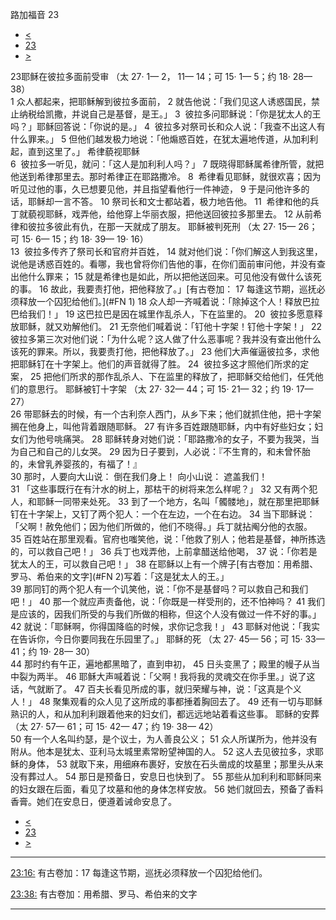 ﻿





 路加福音 23




* [<](bible/LUK22.md)
* [23](bible/LUK.md)
* [>](bible/LUK24.md)



 
23耶稣在彼拉多面前受审 （太
27·
1—
2，
11—
14；可
15·
1—
5；约
18·
28—
38）  
1 众人都起来，把耶稣解到彼拉多面前， 
2 就告他说：「我们见这人诱惑国民，禁止纳税给凯撒，并说自己是基督，是王。」 
3  彼拉多问耶稣说：「你是犹太人的王吗？」耶稣回答说：「你说的是。」 
4  彼拉多对祭司长和众人说：「我查不出这人有什么罪来。」 
5 但他们越发极力地说：「他煽惑百姓，在犹太遍地传道，从加利利起，直到这里了。」 希律藐视耶稣  
6  彼拉多一听见，就问：「这人是加利利人吗？」 
7 既晓得耶稣属希律所管，就把他送到希律那里去。那时希律正在耶路撒冷。 
8  希律看见耶稣，就很欢喜；因为听见过他的事，久已想要见他，并且指望看他行一件神迹， 
9 于是问他许多的话，耶稣却一言不答。 
10 祭司长和文士都站着，极力地告他。 
11  希律和他的兵丁就藐视耶稣，戏弄他，给他穿上华丽衣服，把他送回彼拉多那里去。 
12 从前希律和彼拉多彼此有仇，在那一天就成了朋友。 耶稣被判死刑 （太
27·
15—
26；可
15·
6—
15；约
18·
39—
19·
16）  
13  彼拉多传齐了祭司长和官府并百姓， 
14 就对他们说：「你们解这人到我这里，说他是诱惑百姓的。看哪，我也曾将你们告他的事，在你们面前审问他，并没有查出他什么罪来； 
15 就是希律也是如此，所以把他送回来。可见他没有做什么该死的事。 
16 故此，我要责打他，把他释放了。」[有古卷加：
17 每逢这节期，巡抚必须释放一个囚犯给他们。](#FN
1) 
18 众人却一齐喊着说：「除掉这个人！释放巴拉巴给我们！」 
19 这巴拉巴是因在城里作乱杀人，下在监里的。 
20  彼拉多愿意释放耶稣，就又劝解他们。 
21 无奈他们喊着说：「钉他十字架！钉他十字架！」 
22  彼拉多第三次对他们说：「为什么呢？这人做了什么恶事呢？我并没有查出他什么该死的罪来。所以，我要责打他，把他释放了。」 
23 他们大声催逼彼拉多，求他把耶稣钉在十字架上。他们的声音就得了胜。 
24  彼拉多这才照他们所求的定案， 
25 把他们所求的那作乱杀人、下在监里的释放了，把耶稣交给他们，任凭他们的意思行。 耶稣被钉十字架 （太
27·
32—
44；可
15·
21—
32；约
19·
17—
27）  
26 带耶稣去的时候，有一个古利奈人西门，从乡下来；他们就抓住他，把十字架搁在他身上，叫他背着跟随耶稣。 
27 有许多百姓跟随耶稣，内中有好些妇女；妇女们为他号咷痛哭。 
28 耶稣转身对她们说：「耶路撒冷的女子，不要为我哭，当为自己和自己的儿女哭。 
29 因为日子要到，人必说：『不生育的，和未曾怀胎的，未曾乳养婴孩的，有福了！』  
30 那时，人要向大山说： 倒在我们身上！ 向小山说： 遮盖我们！  
31 「这些事既行在有汁水的树上，那枯干的树将来怎么样呢？」 
32 又有两个犯人，和耶稣一同带来处死。 
33 到了一个地方，名叫「髑髅地」，就在那里把耶稣钉在十字架上，又钉了两个犯人：一个在左边，一个在右边。 
34 当下耶稣说：「父啊！赦免他们；因为他们所做的，他们不晓得。」兵丁就拈阄分他的衣服。 
35 百姓站在那里观看。官府也嗤笑他，说：「他救了别人；他若是基督，神所拣选的，可以救自己吧！」 
36 兵丁也戏弄他，上前拿醋送给他喝， 
37 说：「你若是犹太人的王，可以救自己吧！」 
38 在耶稣以上有一个牌子[有古卷加：用希腊、罗马、希伯来的文字](#FN
2)写着：「这是犹太人的王。」  
39 那同钉的两个犯人有一个讥笑他，说：「你不是基督吗？可以救自己和我们吧！」 
40 那一个就应声责备他，说：「你既是一样受刑的，还不怕神吗？ 
41 我们是应该的，因我们所受的与我们所做的相称，但这个人没有做过一件不好的事。」 
42 就说：「耶稣啊，你得国降临的时候，求你记念我！」 
43 耶稣对他说：「我实在告诉你，今日你要同我在乐园里了。」 耶稣的死 （太
27·
45—
56；可
15·
33—
41；约
19·
28—
30）  
44 那时约有午正，遍地都黑暗了，直到申初， 
45 日头变黑了；殿里的幔子从当中裂为两半。 
46 耶稣大声喊着说：「父啊！我将我的灵魂交在你手里。」说了这话，气就断了。 
47 百夫长看见所成的事，就归荣耀与神，说：「这真是个义人！」 
48 聚集观看的众人见了这所成的事都捶着胸回去了。 
49 还有一切与耶稣熟识的人，和从加利利跟着他来的妇女们，都远远地站着看这些事。 耶稣的安葬 （太
27·
57—
61；可
15·
42—
47；约
19·
38—
42）  
50 有一个人名叫约瑟，是个议士，为人善良公义； 
51 众人所谋所为，他并没有附从。他本是犹太、亚利马太城里素常盼望神国的人。 
52 这人去见彼拉多，求耶稣的身体， 
53 就取下来，用细麻布裹好，安放在石头凿成的坟墓里；那里头从来没有葬过人。 
54 那日是预备日，安息日也快到了。 
55 那些从加利利和耶稣同来的妇女跟在后面，看见了坟墓和他的身体怎样安放。 
56 她们就回去，预备了香料香膏。她们在安息日，便遵着诫命安息了。 
* [<](bible/LUK22.md)
* [23](bible/LUK.md)
* [>](bible/LUK24.md)





---


[23:16:](#V16)
有古卷加：17 每逢这节期，巡抚必须释放一个囚犯给他们。


[23:38:](#V38)
有古卷加：用希腊、罗马、希伯来的文字




---









